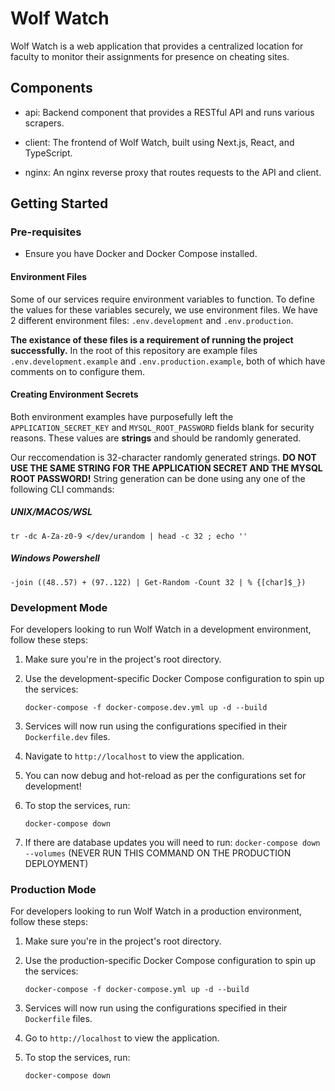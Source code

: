 # Wolf Watch

Wolf Watch is a web application that provides a centralized location for faculty to monitor their assignments for presence on cheating sites.

## Components

- api: Backend component that provides a RESTful API and runs various scrapers.

- client: The frontend of Wolf Watch, built using Next.js, React, and TypeScript.

- nginx: An nginx reverse proxy that routes requests to the API and client.

## Getting Started

### Pre-requisites

- Ensure you have Docker and Docker Compose installed.

#### Environment Files

Some of our services require environment variables to function. To define the values for these variables securely, we use environment files. We have 2 different environment files: `.env.development` and `.env.production`.

**The existance of these files is a requirement of running the project successfully.** In the root of this repository are example files `.env.development.example` and `.env.production.example`, both of which have comments on to configure them.

#### Creating Environment Secrets

Both environment examples have purposefully left the `APPLICATION_SECRET_KEY` and `MYSQL_ROOT_PASSWORD` fields blank for security reasons. These values are **strings** and should be randomly generated.

Our reccomendation is 32-character randomly generated strings. **DO NOT USE THE SAME STRING FOR THE APPLICATION SECRET AND THE MYSQL ROOT PASSWORD!** String generation can be done using any one of the following CLI commands:

##### UNIX/MACOS/WSL

`tr -dc A-Za-z0-9 </dev/urandom | head -c 32 ; echo ''`

##### Windows Powershell

`-join ((48..57) + (97..122) | Get-Random -Count 32 | % {[char]$_})`

### Development Mode

For developers looking to run Wolf Watch in a development environment, follow these steps:

1. Make sure you're in the project's root directory.
2. Use the development-specific Docker Compose configuration to spin up the services:

   `docker-compose -f docker-compose.dev.yml up -d --build`

3. Services will now run using the configurations specified in their `Dockerfile.dev` files.
4. Navigate to `http://localhost` to view the application.

5. You can now debug and hot-reload as per the configurations set for development!

6. To stop the services, run:

   `docker-compose down`

7. If there are database updates you will need to run:
   `docker-compose down --volumes` (NEVER RUN THIS COMMAND ON THE PRODUCTION DEPLOYMENT)

### Production Mode

For developers looking to run Wolf Watch in a production environment, follow these steps:

1. Make sure you're in the project's root directory.
2. Use the production-specific Docker Compose configuration to spin up the services:

   `docker-compose -f docker-compose.yml up -d --build`

3. Services will now run using the configurations specified in their `Dockerfile` files.
4. Go to `http://localhost` to view the application.
5. To stop the services, run:

   `docker-compose down`
